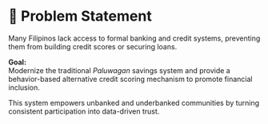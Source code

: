 # 🧩 Problem Statement

Many Filipinos lack access to formal banking and credit systems, preventing them from building credit scores or securing loans.

**Goal:**  
Modernize the traditional *Paluwagan* savings system and provide a behavior-based alternative credit scoring mechanism to promote financial inclusion.

This system empowers unbanked and underbanked communities by turning consistent participation into data-driven trust.
